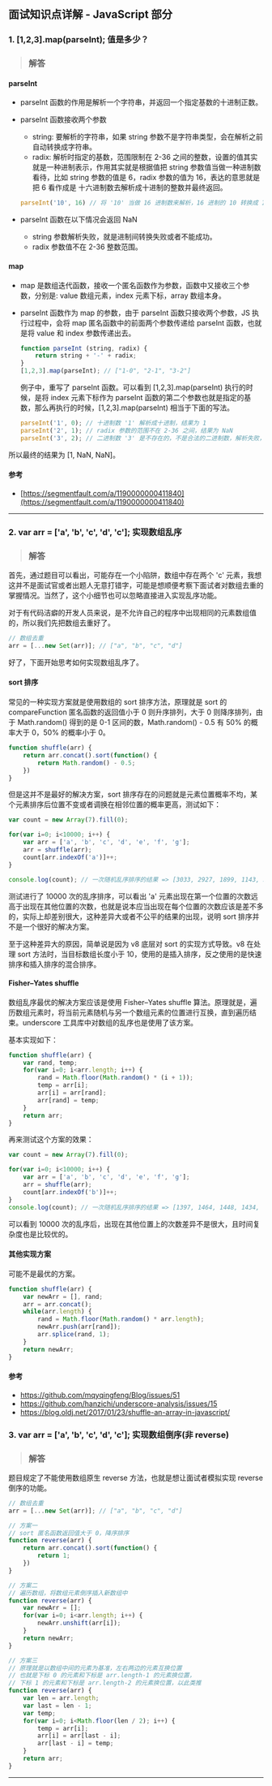 ## 面试知识点详解 - JavaScript 部分

### 1. [1,2,3].map(parseInt); 值是多少？

> ### 解答

#### parseInt

* parseInt 函数的作用是解析一个字符串，并返回一个指定基数的十进制正数。

* parseInt 函数接收两个参数
    * string: 要解析的字符串，如果 string 参数不是字符串类型，会在解析之前自动转换成字符串。
    * radix: 解析时指定的基数，范围限制在 2-36 之间的整数，设置的值其实就是一种进制表示，作用其实就是根据值把 string 参数值当做一种进制数看待，比如 string 参数的值是 6，radix 参数的值为 16，表达的意思就是把 6 看作成是 十六进制数去解析成十进制的整数并最终返回。
    ```javascript
    parseInt('10', 16) // 将 '10' 当做 16 进制数来解析，16 进制的 10 转换成 10 进制，结果是 16。
    ```
* parseInt 函数在以下情况会返回 NaN
    * string 参数解析失败，就是进制间转换失败或者不能成功。
    * radix 参数值不在 2-36 整数范围。

#### map

* map 是数组迭代函数，接收一个匿名函数作为参数，函数中又接收三个参数，分别是: value 数组元素，index 元素下标，array 数组本身。

* parseInt 函数作为 map 的参数，由于 parseInt 函数只接收两个参数，JS 执行过程中，会将 map 匿名函数中的前面两个参数传递给 parseInt 函数，也就是将 value 和 index 参数传递出去。
    ```javascript
    function parseInt (string, radix) {
        return string + '-' + radix;
    }
    [1,2,3].map(parseInt); // ["1-0", "2-1", "3-2"]
    ```
    例子中，重写了 parseInt 函数。可以看到 [1,2,3].map(parseInt) 执行的时候，是将 index 元素下标作为 parseInt 函数的第二个参数也就是指定的基数，那么再执行的时候，[1,2,3].map(parseInt) 相当于下面的写法。

    ```javascript
    parseInt('1', 0); // 十进制数 '1' 解析成十进制，结果为 1
    parseInt('2', 1); // radix 参数的范围不在 2-36 之间，结果为 NaN
    parseInt('3', 2); // 二进制数 '3' 是不存在的，不是合法的二进制数，解析失败，结果为 NaN
    ```
所以最终的结果为 [1, NaN, NaN]。


#### 参考

* [https://segmentfault.com/a/1190000000411840](https://segmentfault.com/a/1190000000411840)  

-----------------------------------------------------------------------

### 2. var arr = ['a', 'b', 'c', 'd', 'c']; 实现数组乱序

> ### 解答

首先，通过题目可以看出，可能存在一个小陷阱，数组中存在两个 'c' 元素，我想这并不是面试官或者出题人无意打错字，可能是想顺便考察下面试者对数组去重的掌握情况。当然了，这个小细节也可以忽略直接进入实现乱序功能。

对于有代码洁癖的开发人员来说，是不允许自己的程序中出现相同的元素数组值的，所以我们先把数组去重好了。

```javascript
// 数组去重
arr = [...new Set(arr)]; // ["a", "b", "c", "d"]
```

好了，下面开始思考如何实现数组乱序了。

#### sort 排序

常见的一种实现方案就是使用数组的 sort 排序方法，原理就是 sort 的 compareFunction 匿名函数的返回值小于 0 则升序排列，大于 0 则降序排列，由于 Math.random() 得到的是 0-1 区间的数，Math.random() - 0.5 有 50% 的概率大于 0，50% 的概率小于 0。

```javascript
function shuffle(arr) {
    return arr.concat().sort(function() {
        return Math.random() - 0.5;
    })
}
```

但是这并不是最好的解决方案，sort 排序存在的问题就是元素位置概率不均，某个元素排序后位置不变或者调换在相邻位置的概率更高，测试如下：

```javascript
var count = new Array(7).fill(0);

for(var i=0; i<10000; i++) {
    var arr = ['a', 'b', 'c', 'd', 'e', 'f', 'g'];
    arr = shuffle(arr);
    count[arr.indexOf('a')]++;
}

console.log(count); // 一次随机乱序排序的结果 => [3033, 2927, 1899, 1143, 585, 284, 129]
```

测试进行了 10000 次的乱序排序，可以看出 'a' 元素出现在第一个位置的次数远高于出现在其他位置的次数，也就是说本应当出现在每个位置的次数应该是差不多的，实际上却差别很大，这种差异大或者不公平的结果的出现，说明 sort 排序并不是一个很好的解决方案。

至于这种差异大的原因，简单说是因为 v8 底层对 sort 的实现方式导致。v8 在处理 sort 方法时，当目标数组长度小于 10，使用的是插入排序，反之使用的是快速排序和插入排序的混合排序。

#### Fisher–Yates shuffle

数组乱序最优的解决方案应该是使用 Fisher–Yates shuffle 算法。原理就是，遍历数组元素时，将当前元素随机与另一个数组元素的位置进行互换，直到遍历结束。underscore 工具库中对数组的乱序也是使用了该方案。

基本实现如下：

```javascript
function shuffle(arr) {
    var rand, temp;
    for(var i=0; i<arr.length; i++) {
    	rand = Math.floor(Math.random() * (i + 1));
        temp = arr[i];
        arr[i] = arr[rand];
        arr[rand] = temp;
    }
    return arr;
}
```

再来测试这个方案的效果：

```javascript
var count = new Array(7).fill(0);

for(var i=0; i<10000; i++) {
    var arr = ['a', 'b', 'c', 'd', 'e', 'f', 'g'];
    arr = shuffle(arr);
    count[arr.indexOf('b')]++;
}
console.log(count); // 一次随机乱序排序的结果 => [1397, 1464, 1448, 1434, 1444, 1400, 1413]
```

可以看到 10000 次的乱序后，出现在其他位置上的次数差异不是很大，且时间复杂度也是比较优的。

#### 其他实现方案

可能不是最优的方案。

```javascript
function shuffle(arr) {
    var newArr = [], rand;
    arr = arr.concat();
    while(arr.length) {
        rand = Math.floor(Math.random() * arr.length);
        newArr.push(arr[rand]);
        arr.splice(rand, 1);
    }
    return newArr;
}
```

#### 参考

* https://github.com/mqyqingfeng/Blog/issues/51
* https://github.com/hanzichi/underscore-analysis/issues/15
* https://blog.oldj.net/2017/01/23/shuffle-an-array-in-javascript/

### 3. var arr = ['a', 'b', 'c', 'd', 'c']; 实现数组倒序(非 reverse)

> ### 解答

题目规定了不能使用数组原生 reverse 方法，也就是想让面试者模拟实现 reverse 倒序的功能。

```javascript
// 数组去重
arr = [...new Set(arr)]; // ["a", "b", "c", "d"]

// 方案一
// sort 匿名函数返回值大于 0，降序排序
function reverse(arr) {
    return arr.concat().sort(function() {
        return 1;
    })
}

// 方案二
// 遍历数组，将数组元素倒序插入新数组中
function reverse(arr) {
    var newArr = [];
    for(var i=0; i<arr.length; i++) {
        newArr.unshift(arr[i]);
    }
    return newArr;
}

// 方案三
// 原理就是以数组中间的元素为基准，左右两边的元素互换位置
// 也就是下标 0 的元素和下标是 arr.length-1 的元素换位置，
// 下标 1 的元素和下标是 arr.length-2 的元素换位置，以此类推
function reverse(arr) {
    var len = arr.length;
    var last = len - 1;
  	var temp;
    for(var i=0; i<Math.floor(len / 2); i++) {
        temp = arr[i];
        arr[i] = arr[last - i];
        arr[last - i] = temp;
    }
    return arr;
}
```
-----------------------------------------------------------------------





